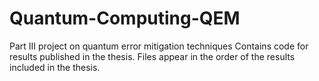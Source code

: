 # Quantum-Computing-QEM
Part III project on quantum error mitigation techniques 
Contains code for results published in the thesis.
Files appear in the order of the results included in the thesis. 
